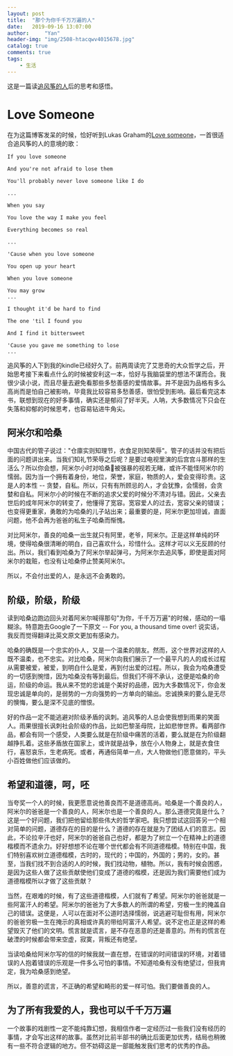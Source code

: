```yaml
---
layout: post
title:  "那个为你千千万万遍的人"
date:   2019-09-16 13:07:00
author:     "Yan"
header-img: "img/2508-htacqwv4015678.jpg"
catalog: true
comments: true
tags:
    - 生活
---
```


这是一篇读[追风筝的人](https://book.douban.com/subject/1770782/)后的思考和感悟。

# Love Someone

在为这篇博客发呆的时候，恰好听到Lukas Graham的[Love someone](https://www.bilibili.com/video/av32189683/)，一首很适合追风筝的人的意境的歌：

```
If you love someone

And you're not afraid to lose them

You'll probably never love someone like I do

...

When you say

You love the way I make you feel

Everything becomes so real

...

'Cause when you love someone

You open up your heart

When you love someone

You may grow
...

I thought it'd be hard to find

The one 'til I found you

And I find it bittersweet

'Cause you gave me something to lose
...

```

追风筝的人下到我的kindle已经好久了。前两周读完了艾思奇的大众哲学之后，开始思考接下来看点什么的时候被安利这一本，恰好与我脑袋里的想法不谋而合。我很少读小说，而且尽量去避免看那些多愁善感的爱情故事。并不是因为品格有多么高尚而是怕自己被影响，毕竟我比较容易多愁善感，很怕受到影响。最后看完这本书，联想到现在的好多事情，确实还是郁闷了好半天。人呐，大多数情况下只会在失落和抑郁的时候思考，也容易钻进牛角尖。

## 阿米尔和哈桑

中国古代的管子说过："仓廪实则知理节，衣食足则知荣辱"。管子的话并没有把后面的问题讲出来。当我们知礼节荣辱之后呢？是要过电视里演的后宫宫斗那样的生活么？所以你会想，阿米尔小时对哈桑被强暴的视若无睹，或许不能怪阿米尔的懦弱。因为当一个拥有着身份，地位，荣誉，家庭，物质的人，爱会变得珍贵。这是人的本性 -- 贪婪，自私。所以，只有有所顾忌的人，才会犹豫，会懦­弱，会贪婪和自私。阿米尔小的时­候在不断的追求父爱的时候分不清对与错。因此，父亲去世后的成年阿米尔的转变了，他懂得了宽容。宽容爱人的过去，宽容父亲的错­误；也变得更重家，勇敢的为哈桑的儿子站出来；最重要的是，阿米尔更加坦­诚，直面问题，他不会再为爸爸的私生子哈桑而惭愧。

对比阿米尔，善良的哈桑一出生就只有阿里，老爷，阿米尔。正是这样单纯的环境，使得哈桑很清晰的明白，自己喜欢什么，珍惜什么。这样才可以义无反顾的付出。所以，我们看到哈桑为了阿米尔举起弹弓，为阿米尔去追风筝，即使是面对阿米尔的栽赃，也没有让哈桑停止赞美阿米尔。

所以，不会付出爱的人，是永远不会勇敢的。

## 阶级，阶级，阶级

读到哈桑边跑边回头对着阿米尔喊得那句"为你，千千万万遍"的时候，感动的一塌糊涂。特意跑去Google了一下原文 -- For you, a thousand time over! 说实话，我反而觉得翻译比英­文原文更加有感染力。

哈桑的确既是一个忠实的仆人，又是一个温柔的朋友。然而，这个世界对这样的人既不温柔，也不忠实。对比哈桑，阿米尔向我们展示了一个最平凡的人的成长过程从需要被爱，被爱，到明白什么是爱，再到付出爱的过程。所以，我会为哈桑遭受的一切感到惋惜，因为哈桑没有等到最后。但我们不得不承认，这便是哈桑的命运，阶级的命运。我从来不觉的忠诚是个美好的品德，因为大多数情况下，你会发现忠诚是单向的，是弱势的一方向强势的一方单向的输出。忠诚换来的要么是无尽的懊悔，要么是深不见底的憎恨。

好的作品一定不能逃避对阶级矛盾的讽刺。追风筝的人总会使我想到雨果的笑面人。雨果很擅长讽刺社会阶级的作品，比如巴黎圣母院，比如悲惨世界。看两部作品，都会有同一个感受，人类要么就是在阶级中痛苦的活着，要么就是在为阶级翻越挣扎着。这些矛盾放在国家上，或许就是战争，放在小人物身上，就是衣食住行，喜怒哀乐，生老病死。或者，再通俗简单一点，大人物做他们愿意做的，平头小百姓做他们应该做的。

## 希望和道德，呵，呸

当夸奖一个人的时候，我更愿意说他善良而不是道德高尚。哈桑是一个善良的人，阿米尔的爸爸是一个善良的人，阿米尔也是一个善良的人。那么道德究竟是什么？这是一个好问题，我们把他留给那些伟大的哲学家吧。我只想尝试这回答另一个相对简单的问题，道德存在的目的是什么？道德的存在就是为了团结人们的意志。因此，不论拉辛汗也好，阿米尔的爸爸自­己也好，都是为了树立一个在精神上的道德楷模而不遗余力。好好想­想不论在哪个世代都会有不同道德楷模。特别在中国，我们特别喜欢树立道德楷模，古时的，现代的；中国的，外国的；男的，女的。甚至，当我们找不到合适的人的时候，我们找动物，植物。所以，我有时候会困惑，是因为这些人做了这些贡献使他们变成了道德的楷模，还是因为我们需要他们成为道德楷模所以才做了这些贡献？

当然，在艰难的时候，有了这些道德楷模，人们就有了希望。阿米尔的爸爸就是一些阿富汗人的希望。阿米尔的爸爸为了大多数人的所谓的希望，穷极一生的掩盖自己的错误。这便是，人可以在面对不公道时选择懦弱，说逃避可耻但有用，阿米尔的爸­爸穷极一生在掩示的真相或许真的带给阿富汗人希望。说不定也正是这样的希望毁灭了他们的文明。慌言就是谎言，是不存在恶意的还是善意的。所有的慌言在破湮的时候都会带来空­虚，寂寞，背叛还有绝望。

当读哈桑给阿米尔写的信的时候我就一直在想，在错误的时­间错误的环境，对着错误的人抱着错误的乐观是一件多么可怕的事情。不知道哈桑有没有绝望过，但我肯定，我为哈桑感到绝望。

所以，善意的谎言，不正确的希望和畸形的爱一样可怕。我们要做善良的人。

## 为了所有我爱的人，我也可以千千万万遍

一个故事的戏剧性一定不能纯靠幻想，我相信作者一定经历过一些我们没有经历的事情，才会写出这样的故事。虽然对比前半部书的确比后面更加优秀，结局也稍微有一些不符合逻辑的地方。但不妨碍这是一部能触发我们思考的优秀的作品。








